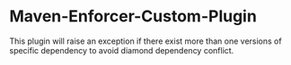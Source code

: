 # Maven-Enforcer-Custom-Plugin
This plugin will raise an exception if there exist more than one versions of specific dependency to avoid diamond dependency conflict.
